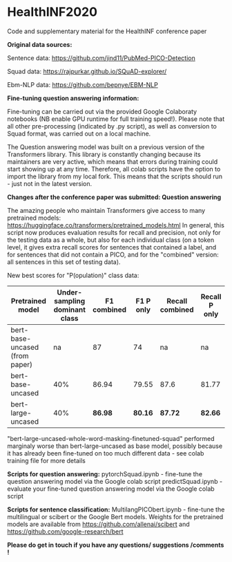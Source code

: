 # HealthINF2020
Code and supplementary material for the HealthINF conference paper

**Original data sources:**

Sentence data: https://github.com/jind11/PubMed-PICO-Detection

Squad data: https://rajpurkar.github.io/SQuAD-explorer/

Ebm-NLP data: https://github.com/bepnye/EBM-NLP

**Fine-tuning question answering information:**

Fine-tuning can be carried out via the provided Google Colaboraty notebooks (NB enable GPU runtime for full training speed!). Please note that all other pre-processing (indicated by .py script), as well as conversion to Squad format, was carried out on a local machine.

The Question answering model was built on a previous version of the Transformers library. This library is constantly changing because its maintainers are very active, which means that errors during training could start showing up at any time. Therefore, all colab scripts have the option to import the library from my local fork. This means that the scripts should run - just not in the latest version. 

**Changes after the conference paper was submitted: Question answering**

The amazing people who maintain Transformers give access to many pretrained models: https://huggingface.co/transformers/pretrained_models.html 
In general, this script now produces evaluation results for recall and precision, not only for the testing data as a whole, but also for each individual class (on a token level, it gives extra recall scores for sentences that contained a label, and for sentences that did not contain a PICO, and for the "combined" version: all sentences in this set of testing data).

New best scores for "P(opulation)" class data:


Pretrained model | Under-sampling dominant class | F1 combined | F1 P only | Recall combined | Recall P only
--- | --- | ---| --- | --- | ---
bert-base-uncased (from paper) | na | 87| 74 | na | na
bert-base-uncased | 40% | 86.94| 79.55 | 87.6 | 81.77
bert-large-uncased | 40% | **86.98**| **80.16** | **87.72** | **82.66**


"bert-large-uncased-whole-word-masking-finetuned-squad" performed marginaly worse than bert-large-uncased as base model, possibly because it has already been fine-tuned on too much different data - see colab training file for more details


**Scripts for question answering:**
pytorchSquad.ipynb - fine-tune the question answering model via the Google colab script
predictSquad.ipynb - evaluate your fine-tuned question answering model via the Google colab script

**Scripts for sentence classification:**
MultilangPICObert.ipynb - fine-tune the multilingual or scibert or the Google Bert models. Weights for the pretrained models are available from https://github.com/allenai/scibert and https://github.com/google-research/bert

**Please do get in touch if you have any questions/ suggestions /comments !** 


